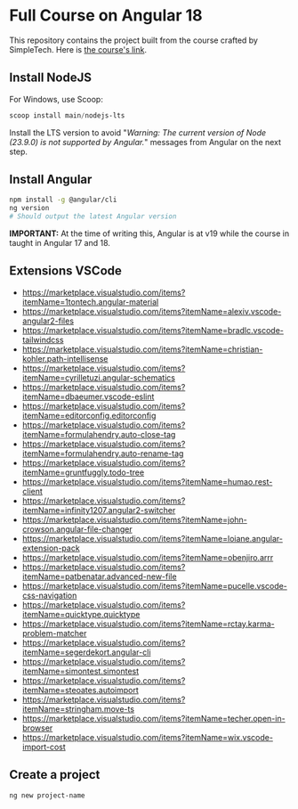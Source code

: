 # Full Course on Angular 18

This repository contains the project built from the course crafted by SimpleTech. Here is [the course's link](https://www.youtube.com/watch?v=U71TQN68QGU).

## Install NodeJS

For Windows, use Scoop:

```powershell
scoop install main/nodejs-lts
```

Install the LTS version to avoid "_Warning: The current version of Node (23.9.0) is not supported by Angular._" messages from Angular on the next step.

## Install Angular

```bash
npm install -g @angular/cli
ng version
# Should output the latest Angular version
```

**IMPORTANT:** At the time of writing this, Angular is at v19 while the course in taught in Angular 17 and 18.

## Extensions VSCode

- https://marketplace.visualstudio.com/items?itemName=1tontech.angular-material
- https://marketplace.visualstudio.com/items?itemName=alexiv.vscode-angular2-files
- https://marketplace.visualstudio.com/items?itemName=bradlc.vscode-tailwindcss
- https://marketplace.visualstudio.com/items?itemName=christian-kohler.path-intellisense
- https://marketplace.visualstudio.com/items?itemName=cyrilletuzi.angular-schematics
- https://marketplace.visualstudio.com/items?itemName=dbaeumer.vscode-eslint
- https://marketplace.visualstudio.com/items?itemName=editorconfig.editorconfig
- https://marketplace.visualstudio.com/items?itemName=formulahendry.auto-close-tag
- https://marketplace.visualstudio.com/items?itemName=formulahendry.auto-rename-tag
- https://marketplace.visualstudio.com/items?itemName=gruntfuggly.todo-tree
- https://marketplace.visualstudio.com/items?itemName=humao.rest-client
- https://marketplace.visualstudio.com/items?itemName=infinity1207.angular2-switcher
- https://marketplace.visualstudio.com/items?itemName=john-crowson.angular-file-changer
- https://marketplace.visualstudio.com/items?itemName=loiane.angular-extension-pack
- https://marketplace.visualstudio.com/items?itemName=obenjiro.arrr
- https://marketplace.visualstudio.com/items?itemName=patbenatar.advanced-new-file
- https://marketplace.visualstudio.com/items?itemName=pucelle.vscode-css-navigation
- https://marketplace.visualstudio.com/items?itemName=quicktype.quicktype
- https://marketplace.visualstudio.com/items?itemName=rctay.karma-problem-matcher
- https://marketplace.visualstudio.com/items?itemName=segerdekort.angular-cli
- https://marketplace.visualstudio.com/items?itemName=simontest.simontest
- https://marketplace.visualstudio.com/items?itemName=steoates.autoimport
- https://marketplace.visualstudio.com/items?itemName=stringham.move-ts
- https://marketplace.visualstudio.com/items?itemName=techer.open-in-browser
- https://marketplace.visualstudio.com/items?itemName=wix.vscode-import-cost

## Create a project

```bash
ng new project-name
```